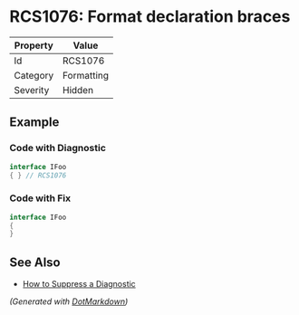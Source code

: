 # RCS1076: Format declaration braces

| Property | Value      |
| -------- | ---------- |
| Id       | RCS1076    |
| Category | Formatting |
| Severity | Hidden     |

## Example

### Code with Diagnostic

```csharp
interface IFoo
{ } // RCS1076
```

### Code with Fix

```csharp
interface IFoo
{
}
```

## See Also

* [How to Suppress a Diagnostic](../HowToConfigureAnalyzers.md#how-to-suppress-a-diagnostic)


*\(Generated with [DotMarkdown](http://github.com/JosefPihrt/DotMarkdown)\)*